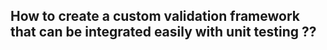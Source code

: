 ## How to create a custom validation framework that can be integrated easily with unit testing ?? ##

